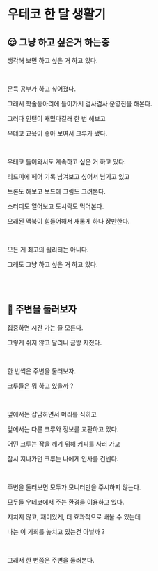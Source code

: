 # 우테코 한 달 생활기

## 😌 그냥 하고 싶은거 하는중 

생각해 보면 하고 싶은 거 하고 있다.

<br>

문득 공부가 하고 싶어졌다.

그래서 학술동아리에 들어가서 겸사겸사 운영진을 해본다.

그러다 인턴이 재밌다길래 한 번 해보고

우테코 교육이 좋아 보여서 크루가 됐다.

<br>

우테코 들어와서도 계속하고 싶은 거 하고 있다.

리드미에 페어 기록 남겨보고 싶어서 남기고 있고

토론도 해보고 보드에 그림도 그려본다.

스터디도 열어보고 도시락도 먹어본다.

오래된 맥북이 힘들어해서 새롭게 하나 장만한다.

<br>

모든 게 최고의 퀄리티는 아니다.

그래도 그냥 하고 싶은 거 하고 있다.

<br>
<br>

## 🤠 주변을 둘러보자

집중하면 시간 가는 줄 모른다.

그렇게 쉬지 않고 달리니 금방 지쳤다.

<br>
   
한 번씩은 주변을 둘러보자.

크루들은 뭐 하고 있을까 ?

<br>

옆에서는 잡담하면서 머리를 식히고

앞에서는 다른 크루와 정보를 교환하고 있다.

어떤 크루는 잠을 깨기 위해 커피를 사러 가고

잠시 지나가던 크루는 나에게 인사를 건넨다.

<br>

주변을 둘러보면 모두가 모니터만을 주시하지 않는다.

모두들 우테코에서 주는 환경을 이용하고 있다.

지치지 않고, 재미있게, 더 효과적으로 배울 수 있는데

나는 이 기회를 놓치고 있는건 아닐까 ?

<br>

그래서 한 번쯤은 주변을 둘러본다.
